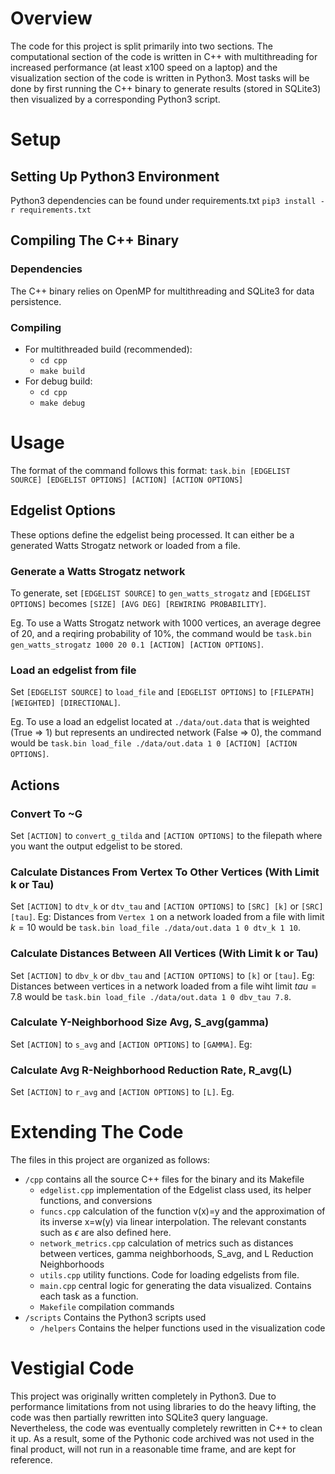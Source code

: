 # Overview
The code for this project is split primarily into two sections. The computational section of the code is written in C++ with multithreading for increased performance (at least x100 speed on a laptop) and the visualization section of the code is written in Python3. Most tasks will be done by first running the C++ binary to generate results (stored in SQLite3) then visualized by a corresponding Python3 script.

# Setup
## Setting Up Python3 Environment
Python3 dependencies can be found under requirements.txt
`pip3 install -r requirements.txt`
## Compiling The C++ Binary
### Dependencies
The C++ binary relies on OpenMP for multithreading and SQLite3 for data persistence.
### Compiling
- For multithreaded build (recommended):
    - `cd cpp`
    - `make build`
- For debug build:
    - `cd cpp`
    - `make debug`
# Usage
The format of the command follows this format: `task.bin [EDGELIST SOURCE] [EDGELIST OPTIONS] [ACTION] [ACTION OPTIONS]`

## Edgelist Options
These options define the edgelist being processed. It can either be a generated Watts Strogatz network or loaded from a file.

### Generate a Watts Strogatz network
To generate, set `[EDGELIST SOURCE]` to `gen_watts_strogatz` and `[EDGELIST OPTIONS]` becomes `[SIZE] [AVG DEG] [REWIRING PROBABILITY]`.

Eg. To use a Watts Strogatz network with 1000 vertices, an average degree of 20, and a reqiring probability of 10%, the command would be `task.bin gen_watts_strogatz 1000 20 0.1 [ACTION] [ACTION OPTIONS]`.

### Load an edgelist from file
Set `[EDGELIST SOURCE]` to `load_file` and `[EDGELIST OPTIONS]` to `[FILEPATH] [WEIGHTED] [DIRECTIONAL]`.

Eg. To use a load an edgelist located at `./data/out.data` that is weighted (True => 1) but represents an undirected network (False => 0), the command would be `task.bin load_file ./data/out.data 1 0 [ACTION] [ACTION OPTIONS]`.

## Actions
### Convert To ~G
Set `[ACTION]` to `convert_g_tilda` and `[ACTION OPTIONS]` to the filepath where you want the output edgelist to be stored.
### Calculate Distances From Vertex To Other Vertices (With Limit k or Tau)
Set `[ACTION]` to `dtv_k` or `dtv_tau` and `[ACTION OPTIONS]` to `[SRC] [k]` or `[SRC] [tau]`. Eg: Distances from `Vertex 1` on a network loaded from a file with limit $k=10$ would be `task.bin load_file ./data/out.data 1 0 dtv_k 1 10`.
### Calculate Distances Between All Vertices (With Limit k or Tau)
Set `[ACTION]` to `dbv_k` or `dbv_tau` and `[ACTION OPTIONS]` to `[k]` or `[tau]`. Eg: Distances between vertices in a network loaded from a file wiht limit $tau=7.8$ would be `task.bin load_file ./data/out.data 1 0 dbv_tau 7.8`.
### Calculate Y-Neighborhood Size Avg, S_avg(gamma)
Set `[ACTION]` to `s_avg` and `[ACTION OPTIONS]` to `[GAMMA]`. Eg:
### Calculate Avg R-Neighborhood Reduction Rate, R_avg(L)
Set `[ACTION]` to `r_avg` and `[ACTION OPTIONS]` to `[L]`. Eg.

# Extending The Code
The files in this project are organized as follows:
- `/cpp` contains all the source C++ files for the binary and its Makefile
    - `edgelist.cpp` implementation of the Edgelist class used, its helper functions, and conversions
    - `funcs.cpp` calculation of the function v(x)=y and the approximation of its inverse x=w(y) via linear interpolation. The relevant constants such as $\epsilon$ are also defined here.
    - `network_metrics.cpp` calculation of metrics such as distances between vertices, gamma neighborhoods, S_avg, and L Reduction Neighborhoods
    - `utils.cpp` utility functions. Code for loading edgelists from file.
    - `main.cpp` central logic for generating the data visualized. Contains each task as a function.
    - `Makefile` compilation commands
- `/scripts` Contains the Python3 scripts used
    -  `/helpers` Contains the helper functions used in the visualization code

# Vestigial Code
This project was originally written completely in Python3. Due to performance limitations from not using libraries to do the heavy lifting, the code was then partially rewritten into SQLite3 query language. Nevertheless, the code was eventually completely rewritten in C++ to clean it up. As a result, some of the Pythonic code archived was not used in the final product, will not run in a reasonable time frame, and are kept for reference.
